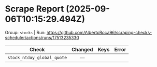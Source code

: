 # Scrape Report (2025-09-06T10:15:29.494Z)

Group: `stocks`  |  Run: https://github.com/AlbertoRoca96/scraping-checks-scheduler/actions/runs/17513235330

| Check | Changed | Keys | Error |
|---|:---:|:--|:--|
| `stock_ntdoy_global_quote` | — |  |  |
